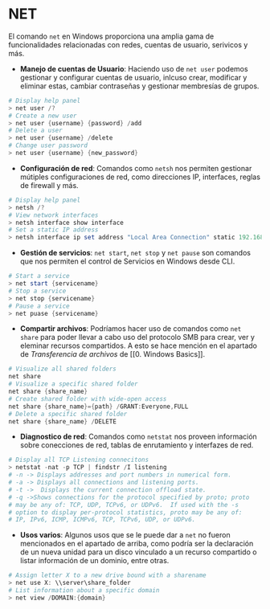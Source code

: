 # NET

El comando `net` en Windows proporciona una amplia gama de funcionalidades relacionadas con redes, cuentas de usuario, serivicos y más.

- **Manejo de cuentas de Usuario**: Haciendo uso de `net user` podemos gestionar y configurar cuentas de usuario, inlcuso crear, modificar y eliminar estas, cambiar contraseñas y gestionar membresías de grupos.

```powershell
# Display help panel
> net user /?
# Create a new user
> net user {username} {password} /add
# Delete a user
> net user {username} /delete
# Change user password
> net user {username} {new_password}
```

- **Configuración de red**: Comandos como `netsh` nos permiten gestionar mútiples configuraciones de red, como direcciones IP, interfaces, reglas de firewall y más.

```powershell
# Display help panel
> netsh /?
# View network interfaces
> netsh interface show interface
# Set a static IP address
> netsh interface ip set address "Local Area Connection" static 192.168.1.100 255.255.255.0
```

- **Gestión de servicios**: `net start`, `net stop` y `net pause` son comandos que nos permiten el control de Servicios en Windows desde CLI.

```powershell
# Start a service
> net start {servicename}
# Stop a service
> net stop {servicename}
# Pause a service
> net puase {servicename}
```

- **Compartir archivos**: Podríamos hacer uso de comandos como `net share` para poder llevar a cabo uso del protocolo SMB para crear, ver y eleminar recursos compartidos. A esto se hace mención en el apartado de *Transferencia de archivos* de [[0. Windows Basics]].

```powershell
# Visualize all shared folders
net share
# Visualize a specific shared folder
net share {share_name}
# Create shared folder with wide-open access
net share {share_name}={path} /GRANT:Everyone,FULL
# Delete a specific shared folder
net share {share_name} /DELETE
```

- **Diagnostico de red**: Comandos como `netstat` nos proveen información sobre conecciones de red, tablas de enrutamiento y interfazes de red.

```powershell
# Display all TCP Listening connecitons
> netstat -nat -p TCP | findstr /I listening
# -n -> Displays addresses and port numbers in numerical form.
# -a -> Displays all connections and listening ports.
# -t ->  Displays the current connection offload state.
# -q ->Shows connections for the protocol specified by proto; proto
# may be any of: TCP, UDP, TCPv6, or UDPv6.  If used with the -s
# option to display per-protocol statistics, proto may be any of:
# IP, IPv6, ICMP, ICMPv6, TCP, TCPv6, UDP, or UDPv6.
```

- **Usos varios**: Algunos usos que se le puede dar a `net` no fueron mencionados en el apartado de arriba, como podría ser la declaración de un nueva unidad para un disco vinculado a un recurso compartido o listar información de un dominio, entre otras.

```powershell
# Assign letter X to a new drive bound with a sharename
> net use X: \\server\share_folder
# List information about a specific domain
> net view /DOMAIN:{domain}
```